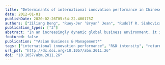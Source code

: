 ```yaml
---
title: "Determinants of international innovation performance in Chinese manufacturing firms: An integrated perspective"
date: 2012-01-01
publishDate: 2020-02-26T05:54:22.400175Z
authors: ["Ziliang Deng", "Ruey-Jer ‘Bryan’ Jean", "Rudolf R. Sinkovics"]
publication_types: ["2"]
abstract: "In an increasingly dynamic global business environment, it is of fundamental theoretical and managerial interests to understand how firms can successfully adapt to changing marketplaces through new product development. The article examines the impact of internal resources, external networks and export activities on the international innovation performance of Chinese manufacturing firms. The effect is tested simultaneously by drawing on data from a firm-level World Bank survey involving 998 manufacturing firms. A Tobit model is adopted to examine the export performance of new products. Findings from the hierarchical regressions demonstrate that local competition contributes to innovation, as do firms’ external networks. Firms involved in exporting can leverage their learning and this can be a key driver for innovation. Although higher R&D intensity may be hampered when local competition is high, returnee managers can stimulate the international innovation performance of firms in highly competitive environments."
featured: false
publication: "*Asian Business & Management*"
tags: ["international innovation performance", "R&D intensity", "returnee managers", "collaboration", "networks"]
url_pdf: "http://dx.doi.org/10.1057/abm.2011.26"
doi: "10.1057/abm.2011.26"
---
```


